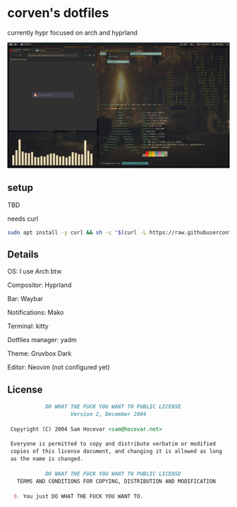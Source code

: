 # corven's dotfiles

currently hypr focused on arch and hyprland

![current setup](current.png)

## setup
TBD

needs curl

```bash
sudo apt install -y curl && sh -c "$(curl -L https://raw.githubusercontent.com/mehermvr/dotfiles/master/.config/tools/install.sh)"
```

## Details

OS: I use Arch btw

Compositor: Hyprland

Bar: Waybar

Notifications: Mako

Terminal: kitty

Dotfiles manager: yadm

Theme: Gruvbox Dark

Editor: Neovim (not configured yet)

## License

```markdown
            DO WHAT THE FUCK YOU WANT TO PUBLIC LICENSE
                    Version 2, December 2004

 Copyright (C) 2004 Sam Hocevar <sam@hocevar.net>

 Everyone is permitted to copy and distribute verbatim or modified
 copies of this license document, and changing it is allowed as long
 as the name is changed.

            DO WHAT THE FUCK YOU WANT TO PUBLIC LICENSE
   TERMS AND CONDITIONS FOR COPYING, DISTRIBUTION AND MODIFICATION

  0. You just DO WHAT THE FUCK YOU WANT TO.
```
